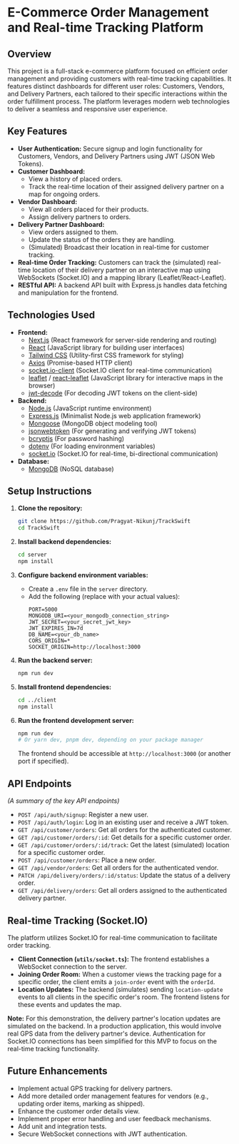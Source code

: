 # E-Commerce Order Management and Real-time Tracking Platform

## Overview

This project is a full-stack e-commerce platform focused on efficient order management and providing customers with real-time tracking capabilities. It features distinct dashboards for different user roles: Customers, Vendors, and Delivery Partners, each tailored to their specific interactions within the order fulfillment process. The platform leverages modern web technologies to deliver a seamless and responsive user experience.

## Key Features

* **User Authentication:** Secure signup and login functionality for Customers, Vendors, and Delivery Partners using JWT (JSON Web Tokens).
* **Customer Dashboard:**
    * View a history of placed orders.
    * Track the real-time location of their assigned delivery partner on a map for ongoing orders.
* **Vendor Dashboard:**
    * View all orders placed for their products.
    * Assign delivery partners to orders.
* **Delivery Partner Dashboard:**
    * View orders assigned to them.
    * Update the status of the orders they are handling.
    * (Simulated) Broadcast their location in real-time for customer tracking.
* **Real-time Order Tracking:** Customers can track the (simulated) real-time location of their delivery partner on an interactive map using WebSockets (Socket.IO) and a mapping library (Leaflet/React-Leaflet).
* **RESTful API:** A backend API built with Express.js handles data fetching and manipulation for the frontend.

## Technologies Used

* **Frontend:**
    * [Next.js](https://nextjs.org/) (React framework for server-side rendering and routing)
    * [React](https://react.dev/) (JavaScript library for building user interfaces)
    * [Tailwind CSS](https://tailwindcss.com/) (Utility-first CSS framework for styling)
    * [Axios](https://axios-http.com/) (Promise-based HTTP client)
    * [socket.io-client](https://socket.io/docs/v4/client-api/) (Socket.IO client for real-time communication)
    * [leaflet](https://leafletjs.com/) / [react-leaflet](https://react-leaflet.js.org/) (JavaScript library for interactive maps in the browser)
    * [jwt-decode](https://www.npmjs.com/package/jwt-decode) (For decoding JWT tokens on the client-side)
* **Backend:**
    * [Node.js](https://nodejs.org/en/) (JavaScript runtime environment)
    * [Express.js](https://expressjs.com/) (Minimalist Node.js web application framework)
    * [Mongoose](https://mongoosejs.com/) (MongoDB object modeling tool)
    * [jsonwebtoken](https://www.npmjs.com/package/jsonwebtoken) (For generating and verifying JWT tokens)
    * [bcryptjs](https://www.npmjs.com/package/bcryptjs) (For password hashing)
    * [dotenv](https://www.npmjs.com/package/dotenv) (For loading environment variables)
    * [socket.io](https://socket.io/) (Socket.IO for real-time, bi-directional communication)
* **Database:**
    * [MongoDB](https://www.mongodb.com/) (NoSQL database)

## Setup Instructions

1.  **Clone the repository:**
    ```bash
    git clone https://github.com/Pragyat-Nikunj/TrackSwift
    cd TrackSwift
    ```

2.  **Install backend dependencies:**
    ```bash
    cd server
    npm install
    ```

3.  **Configure backend environment variables:**
    * Create a `.env` file in the `server` directory.
    * Add the following (replace with your actual values):
        ```
        PORT=5000
        MONGODB_URI=<your_mongodb_connection_string>
        JWT_SECRET=<your_secret_jwt_key>
        JWT_EXPIRES_IN=7d
        DB_NAME=<your_db_name>
        CORS_ORIGIN=*
        SOCKET_ORIGIN=http://localhost:3000
        ```

4.  **Run the backend server:**
    ```bash
    npm run dev
    ```

5.  **Install frontend dependencies:**
    ```bash
    cd ../client 
    npm install
    ```

6.  **Run the frontend development server:**
    ```bash
    npm run dev
    # Or yarn dev, pnpm dev, depending on your package manager
    ```

    The frontend should be accessible at `http://localhost:3000` (or another port if specified).

## API Endpoints

*(A summary of the key API endpoints)*

* `POST /api/auth/signup`: Register a new user.
* `POST /api/auth/login`: Log in an existing user and receive a JWT token.
* `GET /api/customer/orders`: Get all orders for the authenticated customer.
* `GET /api/customer/orders/:id`: Get details for a specific customer order.
* `GET /api/customer/orders/:id/track`: Get the latest (simulated) location for a specific customer order.
* `POST /api/customer/orders`: Place a new order.
* `GET /api/vendor/orders`: Get all orders for the authenticated vendor.
* `PATCH /api/delivery/orders/:id/status`: Update the status of a delivery order.
* `GET /api/delivery/orders`: Get all orders assigned to the authenticated delivery partner.

## Real-time Tracking (Socket.IO)

The platform utilizes Socket.IO for real-time communication to facilitate order tracking.

* **Client Connection (`utils/socket.ts`):** The frontend establishes a WebSocket connection to the server.
* **Joining Order Room:** When a customer views the tracking page for a specific order, the client emits a `join-order` event with the `orderId`.
* **Location Updates:** The backend (simulates) sending `location-update` events to all clients in the specific order's room. The frontend listens for these events and updates the map.

**Note:** For this demonstration, the delivery partner's location updates are simulated on the backend. In a production application, this would involve real GPS data from the delivery partner's device. Authentication for Socket.IO connections has been simplified for this MVP to focus on the real-time tracking functionality.

## Future Enhancements

* Implement actual GPS tracking for delivery partners.
* Add more detailed order management features for vendors (e.g., updating order items, marking as shipped).
* Enhance the customer order details view.
* Implement proper error handling and user feedback mechanisms.
* Add unit and integration tests.
* Secure WebSocket connections with JWT authentication.

